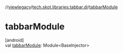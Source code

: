 //[viewlegacy](../../index.md)/[tech.skot.libraries.tabbar.di](index.md)/[tabbarModule](tabbar-module.md)

# tabbarModule

[android]\
val [tabbarModule](tabbar-module.md): Module&lt;BaseInjector&gt;
